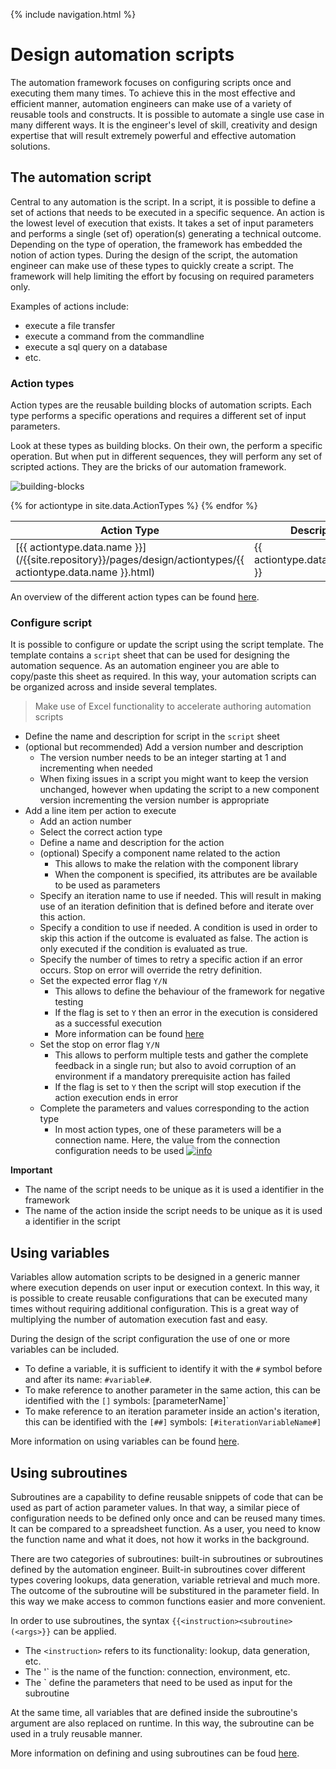 {% include navigation.html %}

# Design automation scripts

The automation framework focuses on configuring scripts once and executing them many times. 
To achieve this in the most effective and efficient manner, automation engineers can make use of a variety of reusable tools and constructs. 
It is possible to automate a single use case in many different ways. 
It is the engineer's level of skill, creativity and design expertise that will result extremely powerful and effective automation solutions.

## The automation script

Central to any automation is the script. 
In a script, it is possible to define a set of actions that needs to be executed in a specific sequence. 
An action is the lowest level of execution that exists. 
It takes a set of input parameters and performs a single (set of) operation(s) generating a technical outcome. 
Depending on the type of operation, the framework has embedded the notion of action types. 
During the design of the script, the automation engineer can make use of these types to quickly create a script. 
The framework will help limiting the effort by focusing on required parameters only.

Examples of actions include:
* execute a file transfer
* execute a command from the commandline
* execute a sql query on a database
* etc.

### Action types

Action types are the reusable building blocks of automation scripts. 
Each type performs a specific operations and requires a different set of input parameters. 

Look at these types as building blocks. On their own, the perform a specific operation. 
But when put in different sequences, they will perform any set of scripted actions. 
They are the bricks of our automation framework. 

![building-blocks](/{{site.repository}}/images/introduction/building-blocks.png)

<table>
<colgroup>
<col width="30%" />
<col width="70%" />
</colgroup>
<thead>
<tr class="header">
<th>Action Type</th>
<th>Description</th>
</tr>
</thead>
<tbody>
{% for actiontype in site.data.ActionTypes %}
<tr>
<td markdown="span">[{{ actiontype.data.name }}](/{{site.repository}}/pages/design/actiontypes/{{ actiontype.data.name }}.html)</td>
<td markdown="span">{{ actiontype.data.description }}</td>
</tr>
{% endfor %}
</tbody>
</table>

An overview of the different action types can be found [here](/{{site.repository}}/pages/design/actiontypes.html).

### Configure script

It is possible to configure or update the script using the script template. 
The template contains a `script` sheet that can be used for designing the automation sequence. 
As an automation engineer you are able to copy/paste this sheet as required. 
In this way, your automation scripts can be organized across and inside several templates. 

> Make use of Excel functionality to accelerate authoring automation scripts

* Define the name and description for script in the `script` sheet
* (optional but recommended) Add a version number and description
  * The version number needs to be an integer starting at 1 and incrementing when needed
  * When fixing issues in a script you might want to keep the version unchanged, 
  however when updating the script to a new component version incrementing the version number is appropriate
* Add a line item per action to execute
  * Add an action number
  * Select the correct action type
  * Define a name and description for the action
  * (optional) Specify a component name related to the action
    * This allows to make the relation with the component library
	* When the component is specified, its attributes are be available to be used as parameters
  * Specify an iteration name to use if needed. This will result in making use of an iteration definition that is defined before and iterate over this action.
  * Specify a condition to use if needed. A condition is used in order to skip this action if the outcome is evaluated as false. The action is only executed if the condition is evaluated as true.
  * Specify the number of times to retry a specific action if an error occurs. Stop on error will override the retry definition.
  * Set the expected error flag `Y/N`
    * This allows to define the behaviour of the framework for negative testing
	* If the flag is set to `Y` then an error in the execution is considered as a successful execution
	* More information can be found [here](/{{site.repository}}/pages/design/expectederrors.html)
  * Set the stop on error flag `Y/N`
    * This allows to perform multiple tests and gather the complete feedback in a single run; 
	but also to avoid corruption of an environment if a mandatory prerequisite action has failed
    * If the flag is set to `Y` then the script will stop execution if the action execution ends in error
  * Complete the parameters and values corresponding to the action type
    * In most action types, one of these parameters will be a connection name. 
	Here, the value from the connection configuration needs to be used [![info](/{{site.repository}}/images/icons/question-dot.png)](/{{site.repository}}/pages/define/define.html)

**Important**

* The name of the script needs to be unique as it is used a identifier in the framework
* The name of the action inside the script needs to be unique as it is used a identifier in the script

## Using variables

Variables allow automation scripts to be designed in a generic manner where execution depends on user input or execution context. 
In this way, it is possible to create reusable configurations that can be executed many times without requiring additional configuration. 
This is a great way of multiplying the number of automation execution fast and easy.

During the design of the script configuration the use of one or more variables can be included.

* To define a variable, it is sufficient to identify it with the `#` symbol before and after its name: `#variable#`.
* To make reference to another parameter in the same action, this can be identified with the `[]` symbols: [parameterName]`
* To make reference to an iteration parameter inside an action's iteration, this can be identified with the `[##]` symbols: `[#iterationVariableName#]`

More information on using variables can be found [here](/{{site.repository}}/pages/understand/understand.html).

## Using subroutines

Subroutines are a capability to define reusable snippets of code that can be used as part of action parameter values. 
In that way, a similar piece of configuration needs to be defined only once and can be reused many times. 
It can be compared to a spreadsheet function. 
As a user, you need to know the function name and what it does, not how it works in the background.

There are two categories of subroutines: built-in subroutines or subroutines defined by the automation engineer. 
Built-in subroutines cover different types covering lookups, data generation, variable retrieval and much more. 
The outcome of the subroutine will be substitured in the parameter field. 
In this way we make access to common functions easier and more convenient.

In order to use subroutines, the syntax `{{<instruction><subroutine>(<args>}}` can be applied.
  * The `<instruction>` refers to its functionality: lookup, data generation, etc.
  * The '<subroutine>` is the name of the function: connection, environment, etc.
  * The `<args> define the parameters that need to be used as input for the subroutine

At the same time, all variables that are defined inside the subroutine's argument are also replaced on runtime. 
In this way, the subroutine can be used in a truly reusable manner.

More information on defining and using subroutines can be foud [here](/{{site.repository}}/pages/design/subroutines.html).


